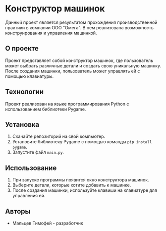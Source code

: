 # Конструктор машинок


Данный проект является результатом прохождения производственной практики в компании ООО "Омега". В нем реализована возможность конструирования и управления машинкой.

## О проекте

Проект представляет собой конструктор машинок, где пользователь может выбрать различные детали и создать свою уникальную машинку. После создания машинки, пользователь может управлять ей с помощью клавиатуры.

## Технологии

Проект реализован на языке программирования Python с использованием библиотеки Pygame.

## Установка

1. Скачайте репозиторий на свой компьютер.
2. Установите библиотеку Pygame с помощью команды `pip install pygame`.
3. Запустите файл `main.py`.

## Использование

1. При запуске программы появится окно конструктора машинок.
2. Выберите детали, которые хотите добавить к машинке.
3. После создания машинки, используйте клавиши на клавиатуре для управления ей.

## Авторы

- Мальцев Тимофей - разработчик
